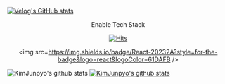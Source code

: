 [![Velog's GitHub stats](https://velog-readme-stats.vercel.app/api/badge?name=player1552)](https://velog.io/@eungyeole) 

<div align=center>
Enable Tech Stack
  
  [![Hits](https://hits.seeyoufarm.com/api/count/incr/badge.svg?url=https%3A%2F%2Fgithub.com%KimJunpyo)](https://hits.seeyoufarm.com)
  
  <img src=https://img.shields.io/badge/React-20232A?style=for-the-badge&logo=react&logoColor=61DAFB />
 </div>

![KimJunpyo's github stats](https://github-readme-stats.vercel.app/api?username=KimJunpyo&show_icons=true)
[![KimJunpyo's github stats](https://github-readme-stats.vercel.app/api/top-langs/?username=KimJunpyo&show_icons=true&hide_border=true&title_color=004386&icon_color=004386&layout=compact)](https://github.com/KimJunpyo)
